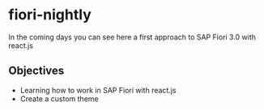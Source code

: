 # fiori-nightly

In the coming days you can see here a first approach to SAP Fiori 3.0 with react.js


## Objectives
- Learning how to work in SAP Fiori with react.js
- Create a custom theme 
